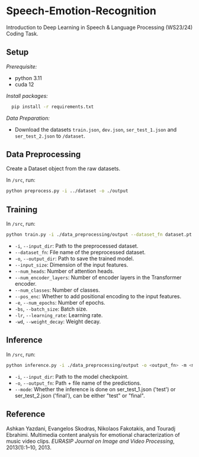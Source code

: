 # Speech-Emotion-Recognition

Introduction to Deep Learning in Speech \& Language Processing (WS23/24) Coding Task.

## Setup

*Prerequisite:*
- python 3.11
- cuda 12

*Install packages:*
```bash
  pip install -r requirements.txt
  ```

*Data Preparation:*
- Download the datasets ```train.json```, ```dev.json```, ```ser_test_1.json``` and ```ser_test_2.json``` to ```/dataset```.

## Data Preprocessing

Create a Dataset object from the raw datasets.

In ```/src```, run:
```bash
python preprocess.py -i ../dataset -o ./output
```

## Training

In ```/src```, run:
```bash
python train.py -i ./data_preprocessing/output --dataset_fn dataset.pt -o /model_ckpts --input_size 26 --num_heads 2 --num_encoder_layers 4 --num_classes 4 --pos_enc True -e 10 -bs 64 -lr 5e-2 -wd 0.01
```

- ```-i```, ```--input_dir```: Path to the preprocessed dataset.
- ```--dataset_fn```: File name of the preprocessed dataset.
- ```-o```, ```--output_dir```: Path to save the trained model.
- ```--input_size```: Dimension of the input features.
- ```--num_heads```: Number of attention heads.
- ```--num_encoder_layers```: Number of encoder layers in the Transformer encoder.
- ```--num_classes```: Number of classes.
- ```--pos_enc```: Whether to add positional encoding to the input features.
- ```-e```, ```--num_epochs```: Number of epochs.
- ```-bs```, ```--batch_size```: Batch size.
- ```-lr```, ```--learning_rate```: Learning rate.
- ```-wd```, ```--weight_decay```: Weight decay.

## Inference

In ```/src```, run:
```bash
python inference.py -i ./data_preprocessing/output -o <output_fn> -m <model_fn> --mode <mode>
```

- ```-i```, ```--input_dir```: Path to the model checkpoint.
- ```-o```, ```--output_fn```: Path + file name of the predictions.
- ```--mode```: Whether the inference is done on ser_test_1.json ('test') or ser_test_2.json ('final'), can be either "test" or "final".

## Reference
Ashkan Yazdani, Evangelos Skodras, Nikolaos Fakotakis, and Touradj Ebrahimi. Multimedia content analysis for emotional characterization of music video clips. *EURASIP Journal on Image and Video Processing*, 2013(1):1–10, 2013.
